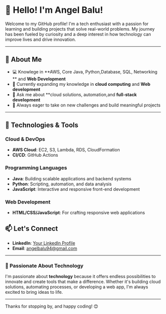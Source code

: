 # 👋 Hello! I'm Angel Balu!

Welcome to my GitHub profile! I'm a tech enthusiast with a passion for learning and building projects that solve real-world problems. My journey has been fueled by curiosity and a deep interest in how technology can improve lives and drive innovation.

---

## 🌟 About Me

- 💻 Knowlege in **AWS, Core Java, Python,Database, SQL, Networking ** and **Web Development**
- 🌱 Currently expanding my knowledge in **cloud computing** and **Web development** 
- 💬 Ask me about **cloud solutions, automation,and **full-stack development**
- 🎯 Always eager to take on new challenges and build meaningful projects

---

## 🔧 Technologies & Tools

### Cloud & DevOps
- **AWS Cloud**: EC2, S3, Lambda, RDS, CloudFormation
- **CI/CD**: GitHub Actions

### Programming Languages
- **Java**: Building scalable applications and backend systems
- **Python**: Scripting, automation, and data analysis
- **JavaScript**: Interactive and responsive front-end development

### Web Development
- **HTML/CSS/JavaScript**: For crafting responsive web applications


## 📫 Let's Connect

- **LinkedIn**: [Your LinkedIn Profile](https://www.linkedin.com/in/angelbalu94)
- **Email**: angelbalu94@gmail.com

---

### 🚀 Passionate About Technology

I'm passionate about **technology** because it offers endless possibilities to innovate and create tools that make a difference. Whether it's building cloud solutions, automating processes, or developing a web app, I'm always excited to bring ideas to life.

---

Thanks for stopping by, and happy coding! 😊
